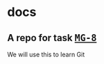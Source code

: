 # docs
## A repo for task <kbd>[MG-8](https://zifan.atlassian.net/browse/MG-8)</kbd>

We will use this to learn Git
